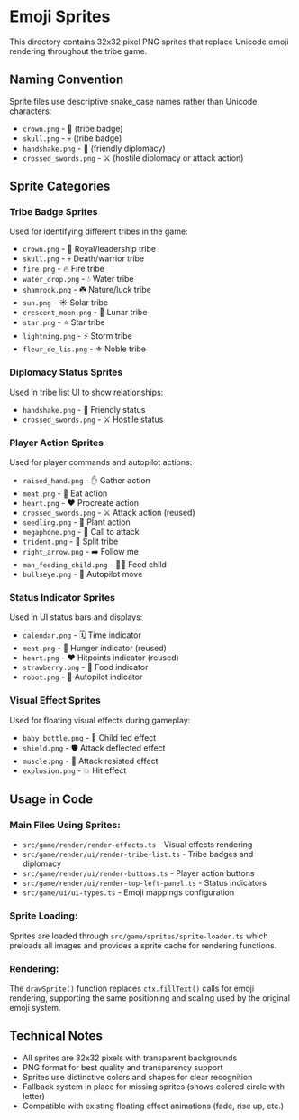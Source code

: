# Emoji Sprites

This directory contains 32x32 pixel PNG sprites that replace Unicode emoji rendering throughout the tribe game.

## Naming Convention

Sprite files use descriptive snake_case names rather than Unicode characters:
- `crown.png` - 👑 (tribe badge)
- `skull.png` - 💀 (tribe badge)
- `handshake.png` - 🤝 (friendly diplomacy)
- `crossed_swords.png` - ⚔️ (hostile diplomacy or attack action)

## Sprite Categories

### Tribe Badge Sprites
Used for identifying different tribes in the game:
- `crown.png` - 👑 Royal/leadership tribe
- `skull.png` - 💀 Death/warrior tribe  
- `fire.png` - 🔥 Fire tribe
- `water_drop.png` - 💧 Water tribe
- `shamrock.png` - ☘️ Nature/luck tribe
- `sun.png` - ☀️ Solar tribe
- `crescent_moon.png` - 🌙 Lunar tribe
- `star.png` - ⭐ Star tribe
- `lightning.png` - ⚡ Storm tribe
- `fleur_de_lis.png` - ⚜️ Noble tribe

### Diplomacy Status Sprites
Used in tribe list UI to show relationships:
- `handshake.png` - 🤝 Friendly status
- `crossed_swords.png` - ⚔️ Hostile status

### Player Action Sprites
Used for player commands and autopilot actions:
- `raised_hand.png` - ✋ Gather action
- `meat.png` - 🍖 Eat action  
- `heart.png` - ❤️ Procreate action
- `crossed_swords.png` - ⚔️ Attack action (reused)
- `seedling.png` - 🌱 Plant action
- `megaphone.png` - 📢 Call to attack
- `trident.png` - 🔱 Split tribe
- `right_arrow.png` - ➡️ Follow me
- `man_feeding_child.png` - 👨‍👧 Feed child
- `bullseye.png` - 🎯 Autopilot move

### Status Indicator Sprites
Used in UI status bars and displays:
- `calendar.png` - 🗓️ Time indicator
- `meat.png` - 🍖 Hunger indicator (reused)
- `heart.png` - ❤️ Hitpoints indicator (reused)
- `strawberry.png` - 🍓 Food indicator
- `robot.png` - 🤖 Autopilot indicator

### Visual Effect Sprites
Used for floating visual effects during gameplay:
- `baby_bottle.png` - 🍼 Child fed effect
- `shield.png` - 🛡️ Attack deflected effect
- `muscle.png` - 💪 Attack resisted effect
- `explosion.png` - 💥 Hit effect

## Usage in Code

### Main Files Using Sprites:
- `src/game/render/render-effects.ts` - Visual effects rendering
- `src/game/render/ui/render-tribe-list.ts` - Tribe badges and diplomacy
- `src/game/render/ui/render-buttons.ts` - Player action buttons
- `src/game/render/ui/render-top-left-panel.ts` - Status indicators
- `src/game/ui/ui-types.ts` - Emoji mappings configuration

### Sprite Loading:
Sprites are loaded through `src/game/sprites/sprite-loader.ts` which preloads all images and provides a sprite cache for rendering functions.

### Rendering:
The `drawSprite()` function replaces `ctx.fillText()` calls for emoji rendering, supporting the same positioning and scaling used by the original emoji system.

## Technical Notes

- All sprites are 32x32 pixels with transparent backgrounds
- PNG format for best quality and transparency support
- Sprites use distinctive colors and shapes for clear recognition
- Fallback system in place for missing sprites (shows colored circle with letter)
- Compatible with existing floating effect animations (fade, rise up, etc.)